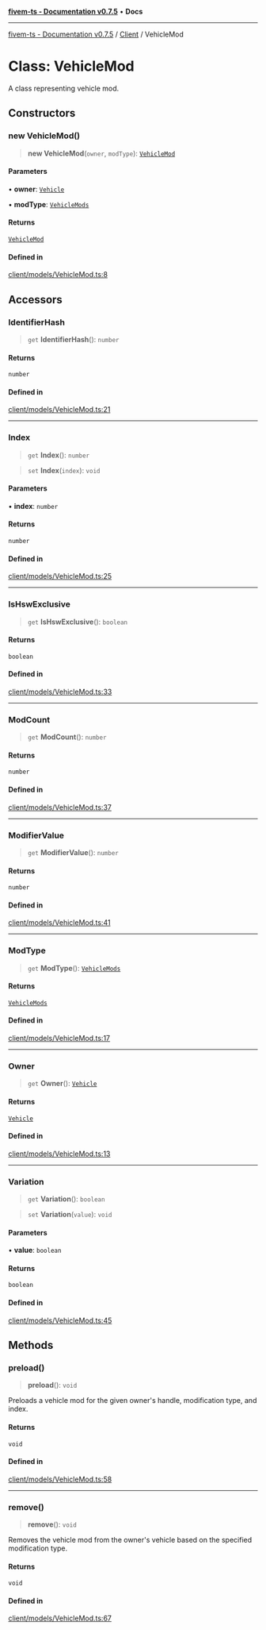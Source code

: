[**fivem-ts - Documentation v0.7.5**](../../../README.md) • **Docs**

***

[fivem-ts - Documentation v0.7.5](../../../README.md) / [Client](../README.md) / VehicleMod

# Class: VehicleMod

A class representing vehicle mod.

## Constructors

### new VehicleMod()

> **new VehicleMod**(`owner`, `modType`): [`VehicleMod`](VehicleMod.md)

#### Parameters

• **owner**: [`Vehicle`](Vehicle.md)

• **modType**: [`VehicleMods`](../enumerations/VehicleMods.md)

#### Returns

[`VehicleMod`](VehicleMod.md)

#### Defined in

[client/models/VehicleMod.ts:8](https://github.com/Purpose-Dev/fivem-ts/blob/main/src/client/models/VehicleMod.ts#L8)

## Accessors

### IdentifierHash

> `get` **IdentifierHash**(): `number`

#### Returns

`number`

#### Defined in

[client/models/VehicleMod.ts:21](https://github.com/Purpose-Dev/fivem-ts/blob/main/src/client/models/VehicleMod.ts#L21)

***

### Index

> `get` **Index**(): `number`

> `set` **Index**(`index`): `void`

#### Parameters

• **index**: `number`

#### Returns

`number`

#### Defined in

[client/models/VehicleMod.ts:25](https://github.com/Purpose-Dev/fivem-ts/blob/main/src/client/models/VehicleMod.ts#L25)

***

### IsHswExclusive

> `get` **IsHswExclusive**(): `boolean`

#### Returns

`boolean`

#### Defined in

[client/models/VehicleMod.ts:33](https://github.com/Purpose-Dev/fivem-ts/blob/main/src/client/models/VehicleMod.ts#L33)

***

### ModCount

> `get` **ModCount**(): `number`

#### Returns

`number`

#### Defined in

[client/models/VehicleMod.ts:37](https://github.com/Purpose-Dev/fivem-ts/blob/main/src/client/models/VehicleMod.ts#L37)

***

### ModifierValue

> `get` **ModifierValue**(): `number`

#### Returns

`number`

#### Defined in

[client/models/VehicleMod.ts:41](https://github.com/Purpose-Dev/fivem-ts/blob/main/src/client/models/VehicleMod.ts#L41)

***

### ModType

> `get` **ModType**(): [`VehicleMods`](../enumerations/VehicleMods.md)

#### Returns

[`VehicleMods`](../enumerations/VehicleMods.md)

#### Defined in

[client/models/VehicleMod.ts:17](https://github.com/Purpose-Dev/fivem-ts/blob/main/src/client/models/VehicleMod.ts#L17)

***

### Owner

> `get` **Owner**(): [`Vehicle`](Vehicle.md)

#### Returns

[`Vehicle`](Vehicle.md)

#### Defined in

[client/models/VehicleMod.ts:13](https://github.com/Purpose-Dev/fivem-ts/blob/main/src/client/models/VehicleMod.ts#L13)

***

### Variation

> `get` **Variation**(): `boolean`

> `set` **Variation**(`value`): `void`

#### Parameters

• **value**: `boolean`

#### Returns

`boolean`

#### Defined in

[client/models/VehicleMod.ts:45](https://github.com/Purpose-Dev/fivem-ts/blob/main/src/client/models/VehicleMod.ts#L45)

## Methods

### preload()

> **preload**(): `void`

Preloads a vehicle mod for the given owner's handle, modification type, and index.

#### Returns

`void`

#### Defined in

[client/models/VehicleMod.ts:58](https://github.com/Purpose-Dev/fivem-ts/blob/main/src/client/models/VehicleMod.ts#L58)

***

### remove()

> **remove**(): `void`

Removes the vehicle mod from the owner's vehicle based on the specified modification type.

#### Returns

`void`

#### Defined in

[client/models/VehicleMod.ts:67](https://github.com/Purpose-Dev/fivem-ts/blob/main/src/client/models/VehicleMod.ts#L67)
